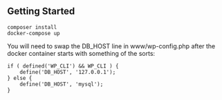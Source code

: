 ## Getting Started

```
composer install
docker-compose up
```

You will need to swap the DB_HOST line in www/wp-config.php after the docker container starts with something of the sorts:

```
if ( defined('WP_CLI') && WP_CLI ) {
	define('DB_HOST', '127.0.0.1');
} else {
	define('DB_HOST', 'mysql');
}
```